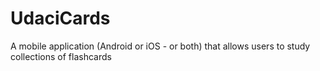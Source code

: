 # UdaciCards
A mobile application (Android or iOS - or both) that allows users to study collections of flashcards
